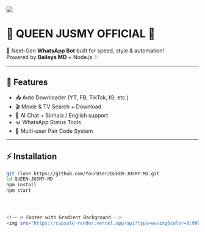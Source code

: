 <!-- Hero Header with Gradient Background -->
<img src="https://capsule-render.vercel.app/api?type=waving&color=0:000000,50:8B0000,100:FF0000&height=200&section=header&text=QUEEN-JUSMY%20MD%20V1&fontSize=55&fontColor=fff&animation=twinkling&fontAlignY=38&desc=Next-Gen%20WhatsApp%20Bot&descAlignY=55&descSize=22" />

# 🎀 QUEEN JUSMY OFFICIAL 🎀

🚀 Next-Gen **WhatsApp Bot** built for speed, style & automation!  
Powered by **Baileys MD** + Node.js ✨  

---
## 🌟 Features
- 📥 Auto Downloader (YT, FB, TikTok, IG, etc.)  
- 🎬 Movie & TV Search + Download  
- 🤖 AI Chat + Sinhala / English support  
- 📊 WhatsApp Status Tools  
- 🔗 Multi-user Pair Code System  

---
## ⚡ Installation
```bash
git clone https://github.com/YourUser/QUEEN-JUSMY-MD.git
cd QUEEN-JUSMY-MD
npm install
npm start




<!-- 🔥 Footer with Gradient Background -->
<img src="https://capsule-render.vercel.app/api?type=waving&color=0:000000,50:8B0000,100:FF0000&height=200&section=footer" />
